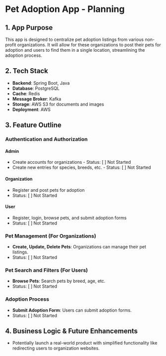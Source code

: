 # Pet Adoption App - Planning

## 1. App Purpose
This app is designed to centralize pet adoption listings from various non-profit organizations. 
It will allow for these organizations to post their pets for adoption and users to find them in a single location, streamlining the adoption process.

## 2. Tech Stack
- **Backend**: Spring Boot, Java
- **Database**: PostgreSQL
- **Cache**: Redis
- **Message Broker**: Kafka
- **Storage**: AWS S3 for documents and images
- **Deployment**: AWS

## 3. Feature Outline

### Authentication and Authorization
#### Admin
- Create accounts for organizations - Status: [ ] Not Started
- Create new entries for species, breeds, etc. - Status: [ ] Not Started
#### Organization
- Register and post pets for adoption
- Status: [ ] Not Started
#### User
- Register, login, browse pets, and submit adoption forms
- Status: [ ] Not Started

### Pet Management (For Organizations)
- **Create, Update, Delete Pets**: Organizations can manage their pet listings.
- Status: [ ] Not Started

### Pet Search and Filters (For Users)
- **Browse Pets**: Search pets by breed, age, etc.
- Status: [ ] Not Started

### Adoption Process
- **Submit Adoption Form**: Users can submit adoption forms.
- Status: [ ] Not Started

## 4. Business Logic & Future Enhancements
- Potentially launch a real-world product with simplified functionality like redirecting users to organization websites.
